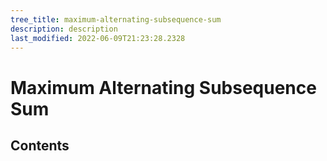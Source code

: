 ```yaml
---
tree_title: maximum-alternating-subsequence-sum
description: description
last_modified: 2022-06-09T21:23:28.2328
---
```


# Maximum Alternating Subsequence Sum

## Contents
